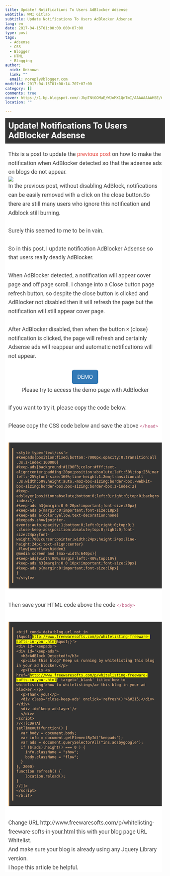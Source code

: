 ```yaml
---
title: Update! Notifications To Users AdBlocker Adsense
webtitle: WMI Gitlab
subtitle: Update Notifications To Users AdBlocker Adsense
lang: en
date: 2017-04-15T01:00:00.000+07:00
type: post
tags:
  - Adsense
  - CSS
  - Blogger
  - HTML
  - Blogging
author:
  nick: Unknown
  link: ""
  email: noreply@blogger.com
modified: 2017-04-15T01:00:14.707+07:00
category: []
comments: true
cover: https://1.bp.blogspot.com/-JkpTNtGOMaE/WJoMX1QnTmI/AAAAAAAAHBE/CPdxv-D-Xa0bdghE1HwdwkC1bHp9OA9EgCLcB/s640/How%2BTo%2BMake%2BAdsense%2BAdBlocker%2BNotifications.png
location: ""

---
```


<div id="judul-post" style="background: rgb(51, 51, 51); color: #141924; font-family: Roboto, Arial, sans-serif; font-size: 16px; margin: 0px -10px 0px 0px; padding: 10px;"><h1 class="post-title entry-title" itemprop="headline" style="color: white; font-size: 28px; line-height: 1.1em; margin: 0px; padding: 0px;"><span class="notranslate">Update!&nbsp;<span style="color: white; font-size: 28px; line-height: 1.1em;">Notifications To Users AdBlocker Adsense</span></span></h1></div><div class="judul-box" style="background-color: white; padding: 0px 0px 0px 10px; position: relative;"><div class="post-header" style="color: #141924; font-family: roboto, arial, sans-serif; font-size: 16px;"><div class="post-header-line-1"></div></div><div class="iklan-kecilatas" style="color: #141924; float: none; font-family: roboto, arial, sans-serif; font-size: 16px; margin: 0px 0px 10px; padding-top: 10px; text-align: center; width: 340px;"></div><div class="post-body entry-content" id="post-body-8867962789392106923" itemprop="description articleBody" style="margin: 10px 0px 0.65em; padding: 0px;"><div style="color: #444444; font-family: roboto, arial, sans-serif; font-size: 18px; line-height: 1.6em;"><span class="notranslate">This is a post to update the&nbsp;<a href="http://www.web-development.cf/2017/04/create-notifications-for-adblocker.html?m=1" style="-webkit-transition: all 0.4s ease-in-out; color: #e8554e; text-decoration: none; transition: all 0.4s ease-in-out;" target="_blank" title="previous post" rel="noopener noreferer nofollow">previous post</a>&nbsp;on how to make the notification when AdBlocker detected so that the adsense ads on blogs do not appear.</span></div><div style="color: #444444; font-family: roboto, arial, sans-serif; font-size: 18px; line-height: 1.6em;"><img src="https://1.bp.blogspot.com/-JkpTNtGOMaE/WJoMX1QnTmI/AAAAAAAAHBE/CPdxv-D-Xa0bdghE1HwdwkC1bHp9OA9EgCLcB/s640/How%2BTo%2BMake%2BAdsense%2BAdBlocker%2BNotifications.png"></div><div style="color: #444444; font-family: roboto, arial, sans-serif; font-size: 18px; line-height: 1.6em;"><span class="notranslate">In the previous post, without disabling AdBlock, notifications can be easily removed with a click on the close button.</span><span class="notranslate">So there are still many users who ignore this notification and Adblock still burning.</span></div><div style="color: #444444; font-family: roboto, arial, sans-serif; font-size: 18px; line-height: 1.6em;"><br></div><div style="color: #444444; font-family: roboto, arial, sans-serif; font-size: 18px; line-height: 1.6em;"><span class="notranslate">Surely this seemed to me to be in vain.</span></div><div style="color: #444444; font-family: roboto, arial, sans-serif; font-size: 18px; line-height: 1.6em;"><a href="https://www.blogger.com/null" name="more" style="color: #e8554e;" rel="noopener noreferer nofollow"></a><br></div><div style="color: #444444; font-family: roboto, arial, sans-serif; font-size: 18px; line-height: 1.6em;"><span class="notranslate">So in this post, I update notification AdBlocker Adsense so that users really deadly AdBlocker.</span></div><div style="color: #444444; font-family: roboto, arial, sans-serif; font-size: 18px; line-height: 1.6em;"><br></div><div style="color: #444444; font-family: roboto, arial, sans-serif; font-size: 18px; line-height: 1.6em;"><span class="notranslate">When AdBlocker detected, a notification will appear cover page and off page scroll.</span>&nbsp;<span class="notranslate">I change into a Close button page refresh button, so despite the close button is clicked and AdBlocker not disabled then it will refresh the page but the notification will still appear cover page.</span></div><div style="color: #444444; font-family: roboto, arial, sans-serif; font-size: 18px; line-height: 1.6em;"><br></div><div style="color: #444444; font-family: roboto, arial, sans-serif; font-size: 18px; line-height: 1.6em;"><span class="notranslate">After AdBlocker disabled, then when the button × (close) notification is clicked, the page will refresh and certainly Adsense ads will reappear and automatic notifications will not appear.</span></div><div style="color: #444444; font-family: roboto, arial, sans-serif; font-size: 18px; line-height: 1.6em;"><br></div><div class="center" style="color: #444444; font-family: roboto, arial, sans-serif; font-size: 18px; line-height: 1.6em; text-align: center;"><span class="notranslate"><a class="btn btn-primary btn-lg" href="http://www.freewaresofts.com/" rel="noopener noreferer nofollow" style="-webkit-transition: all 0.4s ease-in-out; -webkit-user-select: none; background-color: #337ab7; background-image: none; border-radius: 6px; border: 1px solid rgb(46, 109, 164); color: white; cursor: pointer; display: inline-block; line-height: 1.3333333; margin-bottom: 5px; padding: 10px 16px; text-decoration: none; touch-action: manipulation; transition: all 0.4s ease-in-out; vertical-align: middle; white-space: nowrap;" target="_blank" title="demo">DEMO</a></span></div><div class="center" style="color: #444444; font-family: roboto, arial, sans-serif; font-size: 18px; line-height: 1.6em; text-align: center;"><span class="notranslate">Please try to access the demo page with AdBlocker</span></div><div style="color: #444444; font-family: roboto, arial, sans-serif; font-size: 18px; line-height: 1.6em;"><br></div><div style="color: #444444; font-family: roboto, arial, sans-serif; font-size: 18px; line-height: 1.6em;"><span class="notranslate">If you want to try it, please copy the code below.</span></div><div style="color: #444444; font-family: roboto, arial, sans-serif; font-size: 18px; line-height: 1.6em;"><br></div><div style="color: #444444; font-family: roboto, arial, sans-serif; font-size: 18px; line-height: 1.6em;"><span class="notranslate">Please copy the CSS code below and save the above&nbsp;<code style="color: #bc587e; font-family: Consolas, Monaco, 'Andale Mono', monospace; font-size: 14px; line-height: 1.3em; white-space: initial; word-break: normal; word-spacing: normal;">&lt;/head&gt;</code></span></div><div style="color: #444444; font-family: roboto, arial, sans-serif; font-size: 18px; line-height: 1.6em;"><br></div><pre style="background-attachment: initial; background-clip: initial; background-color: #333333; background-image: initial; background-origin: initial; background-position: initial; background-repeat: initial; background-size: initial; border-left-color: rgb(252, 194, 140); border-left-style: solid; border-left-width: 3px; color: #fcc28c; font-family: consolas, monaco, 'andale mono', monospace; font-size: 14px; line-height: 1.3em; margin: 10px auto; max-width: 100%; overflow: auto; padding: 8px 10px; word-break: normal; word-spacing: normal;"><pre style="-webkit-user-select: all; background-attachment: initial; background-clip: initial; background-image: initial; background-origin: initial; background-position: initial; background-repeat: initial; background-size: initial; border-left-color: rgb(252, 194, 140); border-left-style: solid; border-left-width: 3px; font-family: Consolas, Monaco, 'Andale Mono', monospace; line-height: 1.3em; margin: 10px auto; max-width: 100%; overflow: auto; padding: 8px 10px; white-space: initial; word-break: normal;"><code style="font-family: Consolas, Monaco, 'Andale Mono', monospace; line-height: 1.3em; white-space: initial; word-break: normal; word-spacing: normal;">&lt;style type='text/css'&gt;<br>#keepads{position:fixed;bottom:-7000px;opacity:0;transition:all .3s;z-index:100000}<br>#keep-ads{background:#1C90F3;color:#fff;text-align:center;padding:20px;position:absolute;left:50%;top:25%;margin-left:-25%;font-size:160%;line-height:1.2em;transition:all .3s;width:50%;height:auto;-moz-box-sizing:border-box;-webkit-box-sizing:border-box;box-sizing:border-box;z-index:2}<br>#keep-adslayer{position:absolute;bottom:0;left:0;right:0;top:0;background:#000;background:rgba(0,0,0,.9);z-index:1}<br>#keep-ads h3{margin:0 0 20px!important;font-size:30px}<br>#keep-ads p{margin:0!important;font-size:18px}<br>#keep-ads a{color:yellow;text-decoration:none}<br>#keepads.show{pointer-events:auto;opacity:1;bottom:0;left:0;right:0;top:0;}<br>.close-keep-ads{position:absolute;top:0;right:0;font-size:24px;font-weight:700;cursor:pointer;width:24px;height:24px;line-height:24px;text-align:center}<br>.flow{overflow:hidden}<br>@media screen and (max-width:640px){<br>#keep-ads{width:80%;margin-left:-40%;top:10%}<br>#keep-ads h3{margin:0 0 10px!important;font-size:20px}<br>#keep-ads p{margin:0!important;font-size:16px}<br>}<br>&lt;/style&gt;</code></pre></pre><div style="color: #444444; font-family: roboto, arial, sans-serif; font-size: 18px; line-height: 1.6em;"><br></div><div style="color: #444444; font-family: roboto, arial, sans-serif; font-size: 18px; line-height: 1.6em;"><span class="notranslate">Then save your HTML code above the code&nbsp;<code style="color: #bc587e; font-family: Consolas, Monaco, 'Andale Mono', monospace; font-size: 14px; line-height: 1.3em; white-space: initial; word-break: normal; word-spacing: normal;">&lt;/body&gt;</code></span></div><div style="color: #444444; font-family: roboto, arial, sans-serif; font-size: 18px; line-height: 1.6em;"><br></div><pre style="background-attachment: initial; background-clip: initial; background-color: #333333; background-image: initial; background-origin: initial; background-position: initial; background-repeat: initial; background-size: initial; border-left-color: rgb(252, 194, 140); border-left-style: solid; border-left-width: 3px; color: #fcc28c; font-family: consolas, monaco, 'andale mono', monospace; font-size: 14px; line-height: 1.3em; margin: 10px auto; max-width: 100%; overflow: auto; padding: 8px 10px; word-break: normal; word-spacing: normal;"><pre style="-webkit-user-select: all; background-attachment: initial; background-clip: initial; background-image: initial; background-origin: initial; background-position: initial; background-repeat: initial; background-size: initial; border-left-color: rgb(252, 194, 140); border-left-style: solid; border-left-width: 3px; font-family: Consolas, Monaco, 'Andale Mono', monospace; line-height: 1.3em; margin: 10px auto; max-width: 100%; overflow: auto; padding: 8px 10px; white-space: initial; word-break: normal;"><code style="font-family: Consolas, Monaco, 'Andale Mono', monospace; line-height: 1.3em; white-space: initial; word-break: normal; word-spacing: normal;">&lt;b:if cond='data:blog.url not in {&amp;quot;<mark>http://www.freewaresofts.com/p/whitelisting-freeware-softs-in-your.html</mark>&amp;quot;}'&gt;<br>&lt;div id='keepads'&gt;<br>&lt;div id='keep-ads'&gt;<br>&nbsp; &lt;h3&gt;AdBlock Detected!&lt;/h3&gt;<br>&nbsp; &lt;p&gt;Like this blog? Keep us running by whitelisting this blog in your ad blocker.&lt;/p&gt;<br>&nbsp; &lt;p&gt;This is &lt;a href='<mark>http://www.freewaresofts.com/p/whitelisting-freeware-softs-in-your.html</mark>' target='_blank' title='how to whitelisting'&gt;how to whitelisting&lt;/a&gt; this blog in your ad blocker.&lt;/p&gt;<br>&nbsp; &lt;p&gt;Thank you!&lt;/p&gt;<br>&nbsp; &lt;div class='close-keep-ads' onclick='refresh()'&gt;&amp;#215;&lt;/div&gt;<br>&lt;/div&gt;<br>&nbsp; &lt;div id='keep-adslayer'/&gt;<br>&nbsp; &lt;/div&gt;<br>&lt;script&gt;<br>//&lt;![CDATA[<br>setTimeout(function() {<br>&nbsp; var body = document.body;<br>&nbsp; var info = document.getElementById("keepads");<br>&nbsp; var ads = document.querySelectorAll("ins.adsbygoogle");<br>&nbsp; if ($(ads).height() === 0 ) {<br>&nbsp; &nbsp; info.className = "show";<br>&nbsp; &nbsp; body.className = "flow";<br>&nbsp; }<br>}, 2000)<br>function refresh() {<br>&nbsp; &nbsp; location.reload();<br>}<br>//]]&gt;<br>&lt;/script&gt;<br>&lt;/b:if&gt;</code></pre></pre><div style="color: #444444; font-family: roboto, arial, sans-serif; font-size: 18px; line-height: 1.6em;"><br></div><div style="color: #444444; font-family: roboto, arial, sans-serif; font-size: 18px; line-height: 1.6em;"><span class="notranslate">Change URL http://www.freewaresofts.com/p/whitelisting-freeware-softs-in-your.html this with your blog page URL Whitelist.</span></div><div style="color: #444444; font-family: roboto, arial, sans-serif; font-size: 18px; line-height: 1.6em;"><span class="notranslate">And make sure your blog is already using any Jquery Library version.</span><br><span class="notranslate">I hope this article be helpful.</span></div></div></div>